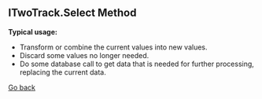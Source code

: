 

## ITwoTrack.Select Method


**Typical usage:**
- Transform or combine the current values into new values.
- Discard some values no longer needed.
- Do some database call to get data that is needed for further processing, replacing the current data.

[Go back](../README.md#usage-documentation)  